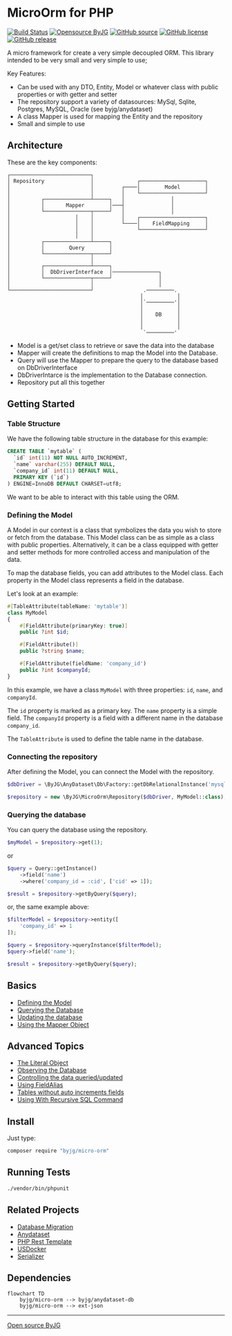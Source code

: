 # MicroOrm for PHP

[![Build Status](https://github.com/byjg/php-micro-orm/actions/workflows/phpunit.yml/badge.svg?branch=master)](https://github.com/byjg/php-micro-orm/actions/workflows/phpunit.yml)
[![Opensource ByJG](https://img.shields.io/badge/opensource-byjg-success.svg)](http://opensource.byjg.com)
[![GitHub source](https://img.shields.io/badge/Github-source-informational?logo=github)](https://github.com/byjg/php-micro-orm/)
[![GitHub license](https://img.shields.io/github/license/byjg/php-micro-orm.svg)](https://opensource.byjg.com/opensource/licensing.html)
[![GitHub release](https://img.shields.io/github/release/byjg/php-micro-orm.svg)](https://github.com/byjg/php-micro-orm/releases/)

A micro framework for create a very simple decoupled ORM.
This library intended to be very small and very simple to use;

Key Features:

* Can be used with any DTO, Entity, Model or whatever class with public properties or with getter and setter
* The repository support a variety of datasources: MySql, Sqlite, Postgres, MySQL, Oracle (see byjg/anydataset)
* A class Mapper is used for mapping the Entity and the repository
* Small and simple to use

## Architecture

These are the key components:

```text
┌──────────────────────────┐
│ Repository               │              ┌─────────────────────┐
│                          │         ┌────│        Model        │
│                          │         │    └─────────────────────┘
│          ┌───────────────┴─────┐   │               │
│          │       Mapper        │───┤               │
│          └───────────────┬─────┘   │               │
│                     │    │         │    ┌─────────────────────┐
│                     │    │         └────│    FieldMapping     │
│                     │    │              └─────────────────────┘
│                     │    │
│          ┌───────────────┴─────┐
│          │        Query        │
│          └───────────────┬─────┘
│                          │
│          ┌───────────────┴─────┐
│          │  DbDriverInterface  │───────────────┐
│          └───────────────┬─────┘               │
│                          │                     │
└──────────────────────────┘                .─────────.
                                           │           │
                                           │`─────────'│
                                           │           │
                                           │    DB     │
                                           │           │
                                           │           │
                                            `─────────'
```

* Model is a get/set class to retrieve or save the data into the database
* Mapper will create the definitions to map the Model into the Database.
* Query will use the Mapper to prepare the query to the database based on DbDriverInterface
* DbDriverIntarce is the implementation to the Database connection.
* Repository put all this together


## Getting Started

### Table Structure

We have the following table structure in the database for this example:

```sql
CREATE TABLE `mytable` (
  `id` int(11) NOT NULL AUTO_INCREMENT,
  `name` varchar(255) DEFAULT NULL,
  `company_id` int(11) DEFAULT NULL,
  PRIMARY KEY (`id`)
) ENGINE=InnoDB DEFAULT CHARSET=utf8;
```

We want to be able to interact with this table using the ORM.

### Defining the Model

A Model in our context is a class that symbolizes the data you wish to store or fetch from the database.
This Model class can be as simple as a class with public properties. 
Alternatively, it can be a class equipped with getter and setter methods for more controlled access and 
manipulation of the data. 

To map the database fields, you can add attributes to the Model class. Each property in the Model class represents a field in the database. 

Let's look at an example:
```php
#[TableAttribute(tableName: 'mytable')]
class MyModel
{
    #[FieldAttribute(primaryKey: true)]
    public ?int $id;

    #[FieldAttribute()]
    public ?string $name;

    #[FieldAttribute(fieldName: 'company_id')
    public ?int $companyId;
}
```

In this example, we have a class `MyModel` with three properties: `id`, `name`, and `companyId`.

The `id` property is marked as a primary key. The `name` property is a simple field.
The `companyId` property is a field with a different name in the database `company_id`.

The `TableAttribute` is used to define the table name in the database.

### Connecting the repository

After defining the Model, you can connect the Model with the repository.

```php
$dbDriver = \ByJG\AnyDataset\Db\Factory::getDbRelationalInstance('mysql://user:password@server/schema');

$repository = new \ByJG\MicroOrm\Repository($dbDriver, MyModel::class);
```

### Querying the database

You can query the database using the repository.

```php
$myModel = $repository->get(1);
```

or

```php
$query = Query::getInstance()
    ->field('name')
    ->where('company_id = :cid', ['cid' => 1]);

$result = $repository->getByQuery($query);
```

or, the same example above:

```php
$filterModel = $repository->entity([
    'company_id' => 1
]);

$query = $repository->queryInstance($filterModel);
$query->field('name');

$result = $repository->getByQuery($query);
```

## Basics

* [Defining the Model](getting-started-model)
* [Querying the Database](querying-the-database)
* [Updating the database](updating-the-database)
* [Using the Mapper Object](using-mapper-object)

## Advanced Topics

* [The Literal Object](the-literal-object)
* [Observing the Database](observers)
* [Controlling the data queried/updated](controlling-the-data)
* [Using FieldAlias](using-fieldalias)
* [Tables without auto increments fields](tables-without-auto-increment-fields)
* [Using With Recursive SQL Command](using-with-recursive-sql-command)

## Install

Just type:

```bash
composer require "byjg/micro-orm"
```

## Running Tests

```bash
./vendor/bin/phpunit
```

## Related Projects

* [Database Migration](https://github.com/byjg/migration)
* [Anydataset](https://github.com/byjg/anydataset)
* [PHP Rest Template](https://github.com/byjg/php-rest-template)
* [USDocker](https://github.com/usdocker/usdocker)
* [Serializer](https://github.com/byjg/serializer)

## Dependencies

```mermaid
flowchart TD
    byjg/micro-orm --> byjg/anydataset-db
    byjg/micro-orm --> ext-json
```

----
[Open source ByJG](http://opensource.byjg.com)
